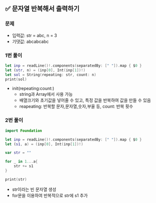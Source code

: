 ## ✅ 문자열 반복해서 출력하기

### 문제
- 입력값: str = abc, n = 3
- 기댓값: abcabcabc

### 1번 풀이
```swift
let inp = readLine()!.components(separatedBy: [" "]).map { $0 }
let (str, n) = (inp[0], Int(inp[1])!)
let sol = String(repeating: str, count: n)
print(sol)
```
- init(repeating:count:)
    - string과 Array에서 사용 가능
    - 배열크기와 초기값을 넣어줄 수 있고, 특정 값을 반복하여 값을 만들 수 있음
    - reapeating: 반복할 문자,문자열,숫자,부울 등, count: 반복 횟수

### 2번 풀이
```swift
import Foundation

let inp = readLine()!.components(separatedBy: [" "]).map { $0 }
let (s1, a) = (inp[0], Int(inp[1])!)

var str = ""

for _ in 1...a{
    str += s1
}

print(str)
```
- str이라는 빈 문자열 생성
- for문을 이용하여 반복적으로 str에 s1 추가
